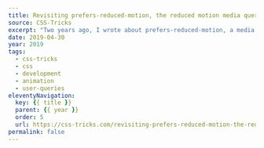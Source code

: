 ```yaml
---
title: Revisiting prefers-reduced-motion, the reduced motion media query
source: CSS-Tricks
excerpt: "Two years ago, I wrote about prefers-reduced-motion, a media query introduced into Safari 10.1 to help people with vestibular and seizure disorders use the web"
date: 2019-04-30
year: 2019
tags:
  - css-tricks
  - css
  - development
  - animation
  - user-queries
eleventyNavigation:
  key: {{ title }}
  parent: {{ year }}
  order: 5
  url: https://css-tricks.com/revisiting-prefers-reduced-motion-the-reduced-motion-media-query/
permalink: false
---
```

